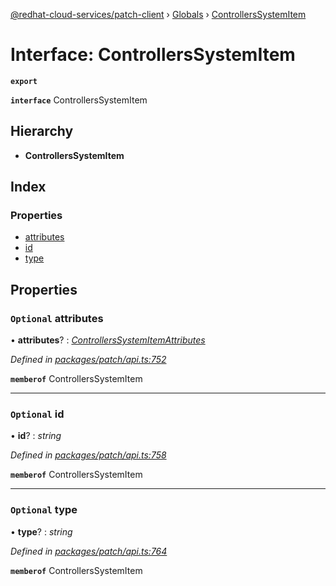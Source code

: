 [@redhat-cloud-services/patch-client](../README.md) › [Globals](../globals.md) › [ControllersSystemItem](controllerssystemitem.md)

# Interface: ControllersSystemItem

**`export`** 

**`interface`** ControllersSystemItem

## Hierarchy

* **ControllersSystemItem**

## Index

### Properties

* [attributes](controllerssystemitem.md#optional-attributes)
* [id](controllerssystemitem.md#optional-id)
* [type](controllerssystemitem.md#optional-type)

## Properties

### `Optional` attributes

• **attributes**? : *[ControllersSystemItemAttributes](controllerssystemitemattributes.md)*

*Defined in [packages/patch/api.ts:752](https://github.com/RedHatInsights/javascript-clients/blob/8382895/packages/patch/api.ts#L752)*

**`memberof`** ControllersSystemItem

___

### `Optional` id

• **id**? : *string*

*Defined in [packages/patch/api.ts:758](https://github.com/RedHatInsights/javascript-clients/blob/8382895/packages/patch/api.ts#L758)*

**`memberof`** ControllersSystemItem

___

### `Optional` type

• **type**? : *string*

*Defined in [packages/patch/api.ts:764](https://github.com/RedHatInsights/javascript-clients/blob/8382895/packages/patch/api.ts#L764)*

**`memberof`** ControllersSystemItem
